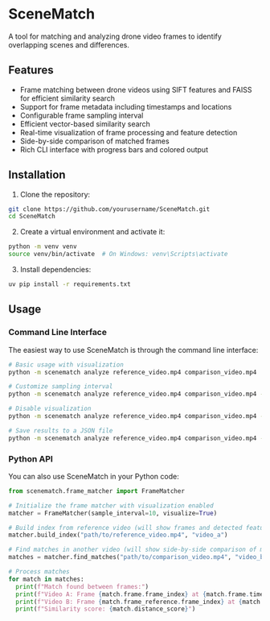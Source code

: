 # SceneMatch

A tool for matching and analyzing drone video frames to identify overlapping scenes and differences.

## Features

- Frame matching between drone videos using SIFT features and FAISS for efficient similarity search
- Support for frame metadata including timestamps and locations
- Configurable frame sampling interval
- Efficient vector-based similarity search
- Real-time visualization of frame processing and feature detection
- Side-by-side comparison of matched frames
- Rich CLI interface with progress bars and colored output

## Installation

1. Clone the repository:
```bash
git clone https://github.com/yourusername/SceneMatch.git
cd SceneMatch
```

2. Create a virtual environment and activate it:
```bash
python -m venv venv
source venv/bin/activate  # On Windows: venv\Scripts\activate
```

3. Install dependencies:
```bash
uv pip install -r requirements.txt
```

## Usage

### Command Line Interface

The easiest way to use SceneMatch is through the command line interface:

```bash
# Basic usage with visualization
python -m scenematch analyze reference_video.mp4 comparison_video.mp4

# Customize sampling interval
python -m scenematch analyze reference_video.mp4 comparison_video.mp4 --sample-interval 5

# Disable visualization
python -m scenematch analyze reference_video.mp4 comparison_video.mp4 --no-visualize

# Save results to a JSON file
python -m scenematch analyze reference_video.mp4 comparison_video.mp4 --output results.json
```

### Python API

You can also use SceneMatch in your Python code:

```python
from scenematch.frame_matcher import FrameMatcher

# Initialize the frame matcher with visualization enabled
matcher = FrameMatcher(sample_interval=10, visualize=True)

# Build index from reference video (will show frames and detected features)
matcher.build_index("path/to/reference_video.mp4", "video_a")

# Find matches in another video (will show side-by-side comparison of matches)
matches = matcher.find_matches("path/to/comparison_video.mp4", "video_b")

# Process matches
for match in matches:
  print(f"Match found between frames:")
  print(f"Video A: Frame {match.frame.frame_index} at {match.frame.timestamp}s")
  print(f"Video B: Frame {match.frame_reference.frame_index} at {match.frame_reference.timestamp}s")
  print(f"Similarity score: {match.distance_score}")
```
